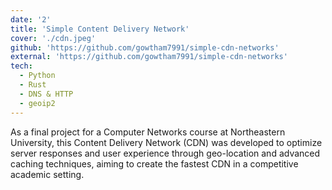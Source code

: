 ```yaml
---
date: '2'
title: 'Simple Content Delivery Network'
cover: './cdn.jpeg'
github: 'https://github.com/gowtham7991/simple-cdn-networks'
external: 'https://github.com/gowtham7991/simple-cdn-networks'
tech:
  - Python
  - Rust
  - DNS & HTTP
  - geoip2
---
```


As a final project for a Computer Networks course at Northeastern University, this Content Delivery Network (CDN) was developed to optimize server responses and user experience through geo-location and advanced caching techniques, aiming to create the fastest CDN in a competitive academic setting.
